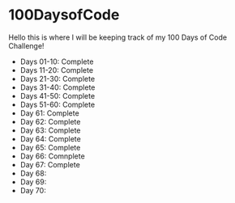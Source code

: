 # 100DaysofCode

Hello this is where I will be keeping track of my 100 Days of Code Challenge!

- Days 01-10: Complete
- Days 11-20: Complete
- Days 21-30: Complete
- Days 31-40: Complete
- Days 41-50: Complete
- Days 51-60: Complete
- Day 61: Complete
- Day 62: Complete
- Day 63: Complete
- Day 64: Complete
- Day 65: Complete
- Day 66: Comnplete
- Day 67: Complete
- Day 68:
- Day 69:
- Day 70:
